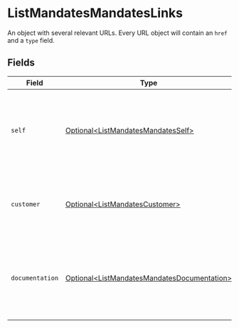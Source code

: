 # ListMandatesMandatesLinks

An object with several relevant URLs. Every URL object will contain an `href` and a `type` field.


## Fields

| Field                                                                                                        | Type                                                                                                         | Required                                                                                                     | Description                                                                                                  |
| ------------------------------------------------------------------------------------------------------------ | ------------------------------------------------------------------------------------------------------------ | ------------------------------------------------------------------------------------------------------------ | ------------------------------------------------------------------------------------------------------------ |
| `self`                                                                                                       | [Optional\<ListMandatesMandatesSelf>](../../models/operations/ListMandatesMandatesSelf.md)                   | :heavy_minus_sign:                                                                                           | In v2 endpoints, URLs are commonly represented as objects with an `href` and `type` field.                   |
| `customer`                                                                                                   | [Optional\<ListMandatesCustomer>](../../models/operations/ListMandatesCustomer.md)                           | :heavy_minus_sign:                                                                                           | The API resource URL of the [customer](get-customer) that this mandate belongs to.                           |
| `documentation`                                                                                              | [Optional\<ListMandatesMandatesDocumentation>](../../models/operations/ListMandatesMandatesDocumentation.md) | :heavy_minus_sign:                                                                                           | In v2 endpoints, URLs are commonly represented as objects with an `href` and `type` field.                   |